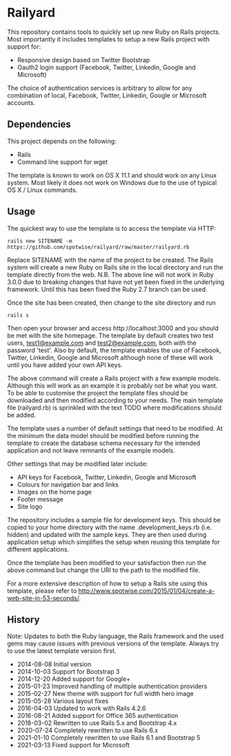# Railyard

This repository contains tools to quickly set up new Ruby on Rails projects. Most importantly it includes templates to setup a new Rails project with support for:

* Responsive design based on Twitter Bootstrap
* Oauth2 login support (Facebook, Twitter, Linkedin, Google and Microsoft)

The choice of authentication services is arbitrary to allow for any combination of local, Facebook, Twitter, Linkedin, Google or Microsoft accounts.

## Dependencies

This project depends on the following:

* Rails
* Command line support for wget

The template is known to work on OS X 11.1 and should work on any Linux system. Most likely it does not work on Windows due to the use of typical OS X / Linux commands. 

## Usage

The quickest way to use the template is to access the template via HTTP:

    rails new SITENAME -m https://github.com/spotwise/railyard/raw/master/railyard.rb

Replace SITENAME with the name of the project to be created. The Rails system will create a new Ruby on Rails site in the local directory and run the template directly from the web. N.B. The above line will not work in Ruby 3.0.0 due to breaking changes that have not yet been fixed in the underlying framework. Until this has been fixed the Ruby 2.7 branch can be used.

Once the site has been created, then change to the site directory and run

    rails s

Then open your browser and access http://localhost:3000 and you should be met with the site homepage. The template by default creates two test users, test1@example.com and test2@example.com, both with the password 'test'. Also by default, the template enables the use of Facebook, Twitter, Linkedin, Google and Microsoft although none of these will work until you have added your own API keys.

The above command will create a Rails project with a few example models. Although this will work as an example it is probably not be what you want. To be able to customise the project the template files should be downloaded and then modified according to your needs. The main template file (railyard.rb) is sprinkled with the text TODO where modifications should be added.

The template uses a number of default settings that need to be modified. At the minimum the data model should be modified before running the template to create the database schema necessary for the intended application and not leave remnants of the example models. 

Other settings that may be modified later include:

* API keys for Facebook, Twitter, Linkedin, Google and Microsoft
* Colours for navigation bar and links
* Images on the home page
* Footer message
* Site logo

The repository includes a sample file for development keys. This should be copied to your home directory with the name .development_keys.rb (i.e. hidden) and updated with the sample keys. They are then used during application setup which simplifies the setup when reusing this template for different applications.

Once the template has been modified to your satisfaction then run the above command but change the URI to the path to the modified file.

For a more extensive description of how to setup a Rails site using this template, please refer to http://www.spotwise.com/2015/01/04/create-a-web-site-in-53-seconds/.

## History

Note: Updates to both the Ruby language, the Rails framework and the used gems may cause issues with previous versions of the template. Always try to use the latest template version first.

* 2014-08-08 Initial version
* 2014-10-03 Support for Bootstrap 3
* 2014-12-20 Added support for Google+
* 2015-01-23 Improved handling of multiple authentication providers
* 2015-02-27 New theme with support for full width hero image
* 2015-05-28 Various layout fixes
* 2016-04-03 Updated to work with Rails 4.2.6
* 2016-08-21 Added support for Office 365 authentication
* 2018-03-02 Rewritten to use Rails 5.x and Bootstrap 4.x
* 2020-07-24 Completely rewritten to use Rails 6.x
* 2021-01-10 Completely rewritten to use Rails 6.1 and Bootstrap 5
* 2021-03-13 Fixed support for Microsoft


